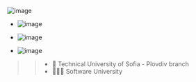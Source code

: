 

![image](https://user-images.githubusercontent.com/87379875/125502965-dd62ff91-e380-4b00-b646-799bc17eb0df.png)


 - ![image](https://user-images.githubusercontent.com/87379875/125498572-1d977df9-4a16-40a4-9b9f-66c3876e3975.png)

- ![image](https://user-images.githubusercontent.com/87379875/125498910-2e2d8bc0-9095-4e47-b1b7-bfdc65d79283.png)



- ![image](https://user-images.githubusercontent.com/87379875/125501520-c32d7422-97ff-4f4b-ad1d-3bb6fc4d4b7f.png)

 >> - 🏫 Technical University of Sofia - Plovdiv branch
 >> - 👩🏻‍💻 Software University



